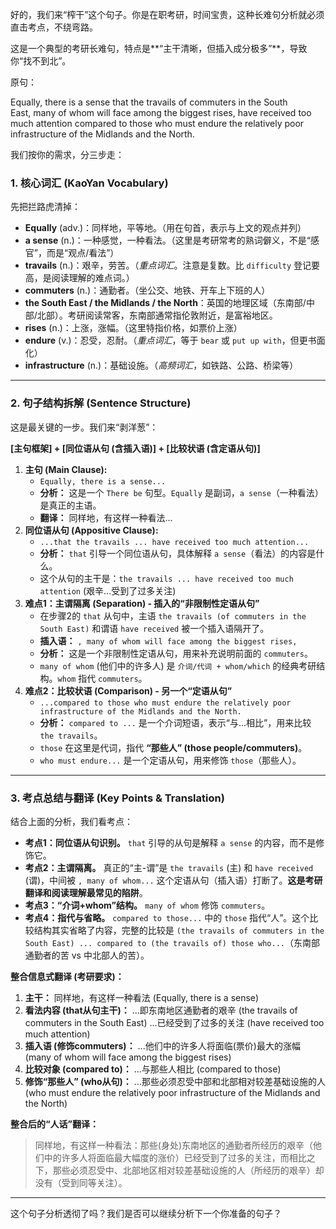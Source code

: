 好的，我们来“榨干”这个句子。你是在职考研，时间宝贵，这种长难句分析就必须直击考点，不绕弯路。

这是一个典型的考研长难句，特点是**“主干清晰，但插入成分极多”**，导致你“找不到北”。

原句：

Equally, there is a sense that the travails of commuters in the South East, many of whom will face among the biggest rises, have received too much attention compared to those who must endure the relatively poor infrastructure of the Midlands and the North.

我们按你的需求，分三步走：



### 1. 核心词汇 (KaoYan Vocabulary)



先把拦路虎清掉：

- **Equally** (adv.)：同样地，平等地。（用在句首，表示与上文的观点并列）
- **a sense** (n.)：一种感觉，一种看法。（这里是考研常考的熟词僻义，不是“感官”，而是“观点/看法”）
- **travails** (n.)：艰辛，劳苦。（*重点词汇*。注意是复数。比 `difficulty` 登记要高，是阅读理解的难点词。）
- **commuters** (n.)：通勤者。（坐公交、地铁、开车上下班的人）
- **the South East / the Midlands / the North**：英国的地理区域（东南部/中部/北部）。考研阅读常客，东南部通常指伦敦附近，是富裕地区。
- **rises** (n.)：上涨，涨幅。（这里特指价格，如票价上涨）
- **endure** (v.)：忍受，忍耐。（*重点词汇*，等于 `bear` 或 `put up with`，但更书面化）
- **infrastructure** (n.)：基础设施。（*高频词汇*，如铁路、公路、桥梁等）

------



### 2. 句子结构拆解 (Sentence Structure)



这是最关键的一步。我们来“剥洋葱”：

**[主句框架] + [同位语从句 (含插入语)] + [比较状语 (含定语从句)]**

1. **主句 (Main Clause):**
   - `Equally, there is a sense...`
   - **分析：** 这是一个 `There be` 句型。`Equally` 是副词，`a sense`（一种看法）是真正的主语。
   - **翻译：** 同样地，有这样一种看法...
2. **同位语从句 (Appositive Clause):**
   - `...that the travails ... have received too much attention...`
   - **分析：** `that` 引导一个同位语从句，具体解释 `a sense`（看法）的内容是什么。
   - 这个从句的主干是：`the travails ... have received too much attention` (艰辛...受到了过多关注)
3. **难点1：主谓隔离 (Separation) - 插入的“非限制性定语从句”**
   - 在步骤2的 `that` 从句中，主语 `the travails (of commuters in the South East)` 和谓语 `have received` 被一个插入语隔开了。
   - **插入语：** `, many of whom will face among the biggest rises,`
   - **分析：** 这是一个非限制性定语从句，用来补充说明前面的 `commuters`。
   - `many of whom` (他们中的许多人) 是 `介词/代词 + whom/which` 的经典考研结构。`whom` 指代 `commuters`。
4. **难点2：比较状语 (Comparison) - 另一个“定语从句”**
   - `...compared to those who must endure the relatively poor infrastructure of the Midlands and the North.`
   - **分析：** `compared to ...` 是一个介词短语，表示“与...相比”，用来比较 `the travails`。
   - `those` 在这里是代词，指代 **“那些人” (those people/commuters)**。
   - `who must endure...` 是一个定语从句，用来修饰 `those`（那些人）。

------



### 3. 考点总结与翻译 (Key Points & Translation)



结合上面的分析，我们看考点：

- **考点1：同位语从句识别。** `that` 引导的从句是解释 `a sense` 的内容，而不是修饰它。
- **考点2：主谓隔离。** 真正的“主-谓”是 `the travails` (主) 和 `have received` (谓)，中间被 `, many of whom...` 这个定语从句（插入语）打断了。**这是考研翻译和阅读理解最常见的陷阱**。
- **考点3：“介词+whom”结构。** `many of whom` 修饰 `commuters`。
- **考点4：指代与省略。** `compared to those...` 中的 `those` 指代“人”。这个比较结构其实省略了内容，完整的比较是 `(the travails of commuters in the South East) ... compared to (the travails of) those who...`（东南部通勤者的苦 vs 中北部人的苦）。

**整合信息式翻译 (考研要求)：**

1. **主干：** 同样地，有这样一种看法 (Equally, there is a sense)
2. **看法内容 (that从句主干)：** ...即东南地区通勤者的艰辛 (the travails of commuters in the South East) ...已经受到了过多的关注 (have received too much attention)
3. **插入语 (修饰commuters)：** ...他们中的许多人将面临(票价)最大的涨幅 (many of whom will face among the biggest rises)
4. **比较对象 (compared to)：** ...与那些人相比 (compared to those)
5. **修饰“那些人” (who从句)：** ...那些必须忍受中部和北部相对较差基础设施的人 (who must endure the relatively poor infrastructure of the Midlands and the North)

**整合后的“人话”翻译：**

> 同样地，有这样一种看法：那些(身处)东南地区的通勤者所经历的艰辛（他们中的许多人将面临最大幅度的涨价）已经受到了过多的关注，而相比之下，那些必须忍受中、北部地区相对较差基础设施的人（所经历的艰辛）却没有（受到同等关注）。

------

这个句子分析透彻了吗？我们是否可以继续分析下一个你准备的句子？